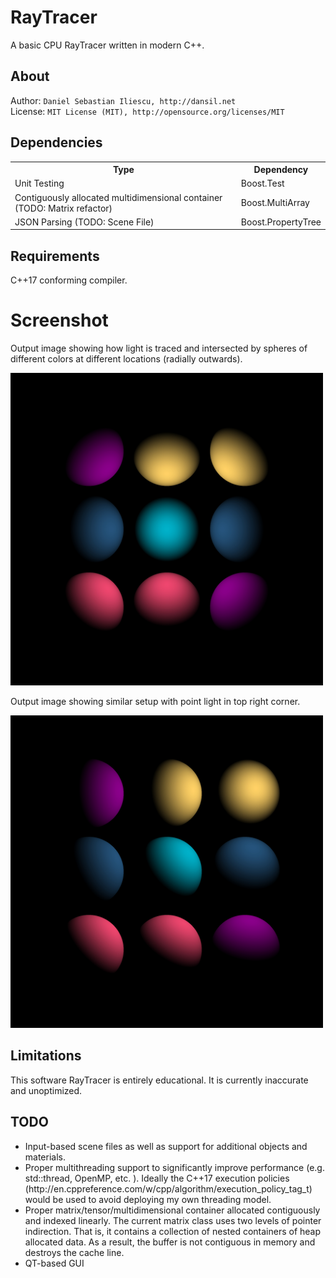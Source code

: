 RayTracer
================
A basic CPU RayTracer written in modern C++.

About
------------------
Author: `Daniel Sebastian Iliescu, http://dansil.net`  
License: `MIT License (MIT), http://opensource.org/licenses/MIT`  

Dependencies
------------------
<table>
  <tr>
    <th>Type</th>
    <th>Dependency</th>
  </tr>
  <tr>
    <td>Unit Testing</td>
    <td>Boost.Test</td>
  </tr>
  <tr>
    <td>Contiguously allocated multidimensional container (TODO: Matrix refactor)</td>
    <td>Boost.MultiArray</td>
  </tr>
  <tr>
    <td>JSON Parsing (TODO: Scene File)</td>
    <td>Boost.PropertyTree</td>
  </tr>
</table>

Requirements
------------------
C++17 conforming compiler.

Screenshot
================
Output image showing how light is traced and intersected by spheres of different colors at different locations (radially outwards).

<img src="documentation/images/output.jpg" alt="Output SCreenshot" width="500">

Output image showing similar setup with point light in top right corner.

<img src="documentation/images/output_angled.jpg" alt="Output SCreenshot" width="500">

Limitations
------------------
This software RayTracer is entirely educational. It is currently inaccurate and unoptimized.

TODO
------------------
<ul>
  <li>Input-based scene files as well as support for additional objects and materials.</li>
  <li>Proper multithreading support to significantly improve performance (e.g. std::thread, OpenMP, etc. ). Ideally the C++17 execution policies (http://en.cppreference.com/w/cpp/algorithm/execution_policy_tag_t) would be used to avoid deploying my own threading model.</li>
  <li>Proper matrix/tensor/multidimensional container allocated contiguously and indexed linearly. The current matrix class uses two levels of pointer indirection. That is, it contains a collection of nested containers of heap allocated data. As a result, the buffer is not contiguous in memory and destroys the cache line.</li>
  <li>QT-based GUI</li>
</ul>